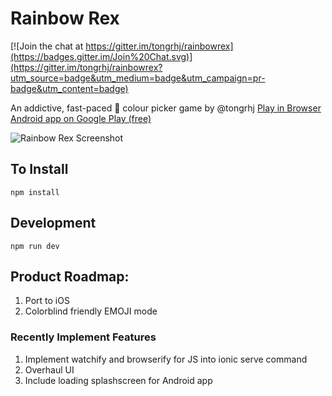 Rainbow Rex
=====================

[![Join the chat at https://gitter.im/tongrhj/rainbowrex](https://badges.gitter.im/Join%20Chat.svg)](https://gitter.im/tongrhj/rainbowrex?utm_source=badge&utm_medium=badge&utm_campaign=pr-badge&utm_content=badge)

An addictive, fast-paced :rainbow: colour picker game by @tongrhj
[Play in Browser](http://rainbowrex.herokuapp.com)
[Android app on Google Play (free)](https://play.google.com/store/apps/details?id=com.sotonggames.rainbowrex&hl=en)

![Rainbow Rex Screenshot](https://lh3.googleusercontent.com/O7fvBAJ_knaILjTDMg1pOJiDCktcK1rbsmhA6-3TDtryZ54jtWY6-UGsEuNrIIGPyUA=h900-rw)

## To Install

```
npm install
```

## Development

```
npm run dev
```

## Product Roadmap:
1. Port to iOS
1. Colorblind friendly EMOJI mode

### Recently Implement Features
1. Implement watchify and browserify for JS into ionic serve command
1. Overhaul UI
1. Include loading splashscreen for Android app

